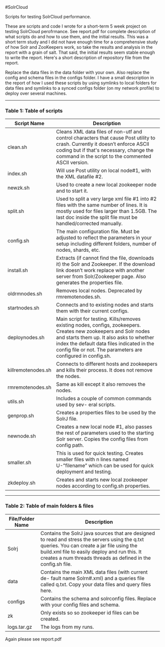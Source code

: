 #SolrCloud

Scripts for testing SolrCloud performance. 

These are scripts and code I wrote for a short-term 5 week project on testing SolrCloud perofrmance. See report.pdf for complete description of what scripts do and how to use them, and the initial results. This was a short term study and I did not have enough time for a comprehensive study of how Solr and ZooKeepers work, so take the results and analysis in the report with a grain of salt. That said, the initial results seem stable enough to write the report. Here's a short description of repository file from the report.

Replace the data files in the data folder with your own. Also replace the config and schema files in the configs folder. I have a small description in the report of how I used these scripts by using symlinks to local folders for data files and symlinks to a synced configs folder (on my network profile) to deploy over several machines. 

--------------------------------------------------

### Table 1: Table of scripts 


| Script Name  | Description |
| ------------- | ------------- |
| clean.sh  | Cleans XML data files of non-utf and control characters that cause Post utility to crash. Currently it doesn’t enforce ASCII coding but if that's necessary, change the command in the script to the commented ASCII version.  |
| index.sh   | Will use Post utility on local node\#1, with the XML datafile \#2.  |
| newzk.sh  | Used to create a new local zookeeper node and to start it.  |
| split.sh  |  Used to split a very large xml file \#1 into \#2 files with the same number of lines. It is mostly used for files larger than 1.5GB. The last doc inside the split file must be handled/corrected manually. |
| config.sh  |  The main configuration file.  Must be adjusted to reflect the parameters in your setup including different folders, number of nodes, shards, etc. |
| install.sh  |  Extracts (if cannot find the file, downloads it) the Solr and Zookeeper. If the download link doesn’t work replace with another server from Solr/Zookeeper page. Also generates the properties file. |
| oldrmnodes.sh  |  Removes local nodes.	Deprecated  by  rmremotenodes.sh. |
| startnodes.sh  |  Connects and to existing nodes and starts them with their current configs. |
| deploynodes.sh  |  Main script for testing. Kills/removes existing nodes, configs, zookeepers. Creates new zookeepers and Solr nodes and starts them up. It also asks to whether index the default data files indicated in the config file or not. The parameters are configured in config.sh. |
| killremotenodes.sh  |  Connects to different hosts and zookeepers and kills their process. It does not remove the nodes. |
| rmremotenodes.sh  |  Same as kill except it also removes the nodes. |
| utils.sh  |  Includes a couple of common commands used by sev- eral scripts. |
| genprop.sh  |  Creates a properties files to be used by the SolrJ file. |
| newnode.sh  |  Creates a new local node \#1, also passes the rest of parameters used to the starting Solr server.  Copies the config files from config path. |
| smaller.sh  |  This is used for quick testing.  Creates smaller files with n lines named U-”filename” which can be used for quick deployment and testing. |
| zkdeploy.sh  |  Creates and starts new local zookeeper nodes according to config.sh properties. |

--------------------------------------------------

### Table 2: Table of main folders & files

| File/Folder Name  | Description |
| ------------- | ------------- |
| Solrj  |  Contains the SolrJ java sources that are designed to read and stress the servers using the q.txt queries. You can create a jar file using the build.xml file to easily deploy and run this. It creates a num threads threads as defined in the config.sh file. |
| data  |  Contains the main XML data files (with current de- fault name Solrn\#.xml) and a queries file called q.txt. Copy your data files and query files here.  |
| configs  |  Contains the schema and solrconfig files. Replace with your config files and schema. |
| zk  |  Only exists so so zookeeper id files can be created. |
| logs.tar.gz  |  The logs from my runs. |


Again please see report.pdf

